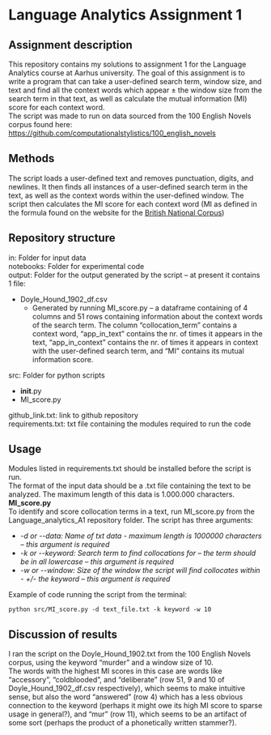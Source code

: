 # Language Analytics Assignment 1
## Assignment description
This repository contains my solutions to assignment 1 for the Language Analytics course at Aarhus university. The goal of this assignment is to write a program that can take a user-defined search term, window size, and text and find all the context words which appear ± the window size from the search term in that text, as well as calculate the mutual information (MI) score for each context word.    
The script was made to run on data sourced from the 100 English Novels corpus found here: https://github.com/computationalstylistics/100_english_novels

## Methods
The script loads a user-defined text and removes punctuation, digits, and newlines. It then finds all instances of a user-defined search term in the text, as well as the context words within the user-defined window. The script then calculates the MI score for each context word (MI as defined in the formula found on the website for the [British National Corpus](https://www.english-corpora.org/mutualInformation.asp))

## Repository structure
in: Folder for input data    
notebooks: Folder for experimental code    
output: Folder for the output generated by the script – at present it contains 1 file:    
- Doyle_Hound_1902_df.csv
    - Generated by running MI_score.py – a dataframe containing of 4 columns and 51 rows containing information about the context words of the search term. The column “collocation_term” contains a context word, “app_in_text” contains the nr. of times it appears in the text, “app_in_context” contains the nr. of times it appears in context with the user-defined search term, and “MI” contains its mutual information score.     

src: Folder for python scripts    
- __init__.py
- MI_score.py

github_link.txt: link to github repository    
requirements.txt: txt file containing the modules required to run the code    

## Usage
Modules listed in requirements.txt should be installed before the script is run.    
The format of the input data should be a .txt file containing the text to be analyzed. The maximum length of this data is 1.000.000 characters.     
__MI_score.py__    
To identify and score collocation terms in a text, run MI_score.py from the Language_analytics_A1 repository folder. The script has three arguments:    
- _-d or --data: Name of txt data - maximum length is 1000000 characters – this argument is required_
- _-k or --keyword: Search term to find collocations for – the term should be in all lowercase – this argument is required_
- _-w or --window: Size of the window the script will find collocates within - +/- the keyword – this argument is required_

Example of code running the script from the terminal:
```
python src/MI_score.py -d text_file.txt -k keyword -w 10
```

## Discussion of results
I ran the script on the Doyle_Hound_1902.txt from the 100 English Novels corpus, using the keyword “murder” and a window size of 10.     
The words with the highest MI scores in this case are words like “accessory”, “coldblooded”, and “deliberate” (row 51, 9 and 10 of Doyle_Hound_1902_df.csv respectively), which seems to make intuitive sense, but also the word “answered” (row 4) which has a less obvious connection to the keyword (perhaps it might owe its high MI score to sparse usage in general?), and “mur” (row 11), which seems to be an artifact of some sort (perhaps the product of a phonetically written stammer?). 
